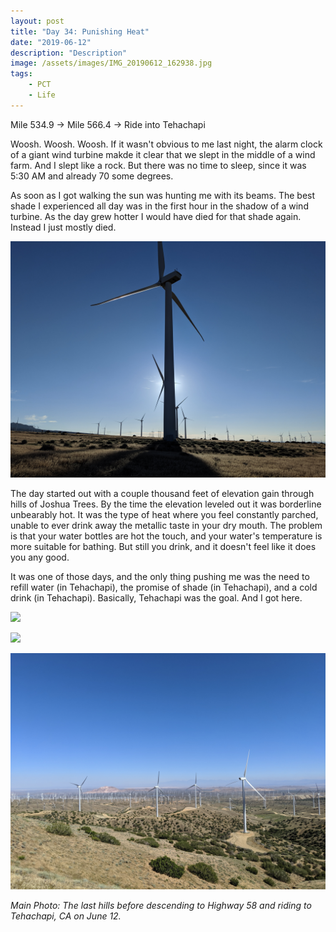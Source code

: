 ```yaml
---
layout: post
title: "Day 34: Punishing Heat"
date: "2019-06-12"
description: "Description"
image: /assets/images/IMG_20190612_162938.jpg
tags:
    - PCT
    - Life
---
```

Mile 534.9 -> Mile 566.4 -> Ride into Tehachapi

Woosh. Woosh. Woosh. If it wasn't obvious to me last night, the alarm clock of a giant wind turbine makde it clear that we slept in the middle of a wind farm. And I slept like a rock. But there was no time to sleep, since it was 5:30 AM and already 70 some degrees. 

As soon as I got walking the sun was hunting me with its beams. The best shade I experienced all day was in the first hour in the shadow of a wind turbine. As the day grew hotter I would have died for that shade again. Instead I just mostly died.

![](/assets/images/IMG_20190612_064835.jpg)

The day started out with a couple thousand feet of elevation gain through hills of Joshua Trees. By the time the elevation leveled out it was borderline unbearably hot. It was the type of heat where you feel constantly parched, unable to ever drink away the metallic taste in your dry mouth. The problem is that your water bottles are hot the touch, and your water's temperature is more suitable for bathing. But still you drink, and it doesn't feel like it does you any good.

It was one of those days, and the only thing pushing me was the need to refill water (in Tehachapi), the promise of shade (in Tehachapi), and a cold drink (in Tehachapi). Basically, Tehachapi was the goal. And I got here.

![](/assets/images/MVIMG_20190612_141459.jpg)

![](/assets/image/IMG_20190612_141940.jpg)

![](/assets/images/IMG_20190612_155443.jpg)

*Main Photo: The last hills before descending to Highway 58 and riding to Tehachapi, CA on June 12.*
